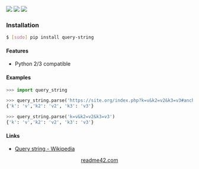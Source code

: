 <!--
https://readme42.com
-->


[![](https://img.shields.io/pypi/v/query-string.svg?maxAge=3600)](https://pypi.org/project/query-string/)
[![](https://img.shields.io/badge/License-Unlicense-blue.svg?longCache=True)](https://unlicense.org/)
[![](https://github.com/andrewp-as-is/query-string.py/workflows/tests42/badge.svg)](https://github.com/andrewp-as-is/query-string.py/actions)

### Installation
```bash
$ [sudo] pip install query-string
```

#### Features
+   Python 2/3 compatible

#### Examples
```python
>>> import query_string

>>> query_string.parse('https://site.org/index.php?k=v&k2=v2&k3=v3#anchor')
{'k': 'v','k2': 'v2', 'k3': 'v3'}

>>> query_string.parse('k=v&k2=v2&k3=v3')
{'k': 'v','k2': 'v2', 'k3': 'v3'}
```

#### Links
+   [Query string - Wikipedia](https://en.wikipedia.org/wiki/Query_string)

<p align="center">
    <a href="https://readme42.com/">readme42.com</a>
</p>
